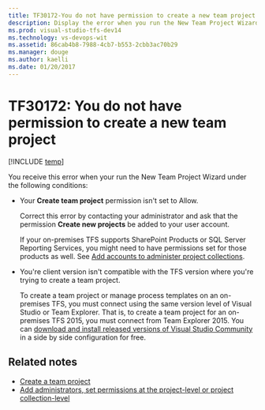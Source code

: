 ```yaml
---
title: TF30172-You do not have permission to create a new team project. | VSTS & TFS
description: Display the error when you run the New Team Project Wizard.
ms.prod: visual-studio-tfs-dev14
ms.technology: vs-devops-wit
ms.assetid: 86cab4b8-7988-4cb7-b553-2cbb3ac70b29
ms.manager: douge
ms.author: kaelli
ms.date: 01/20/2017
---
```

# TF30172: You do not have permission to create a new team project

[!INCLUDE [temp](../../../_shared/dev15-version-header.md)]

You receive this error when your run the New Team Project Wizard under the following conditions:  
  
-   Your **Create team project** permission isn't set to Allow.  
  
     Correct this error by contacting your administrator and ask that the permission **Create new projects** be added to your user account.  
  
     If your on-premises TFS supports SharePoint Products or SQL Server Reporting Services, you might need to have permissions set for those products as well. See [Add accounts to administer project collections](../../../../security/set-project-collection-level-permissions.md).  
  
-   You're client version isn't compatible with the TFS version where you're trying to create a team project.  
  
     To create a team project or manage process templates on an on-premises TFS, you must connect using the same version level of Visual Studio or Team Explorer. That is, to create a team project for an on-premises TFS 2015, you must connect from Team Explorer 2015. You can [download and install released versions of Visual Studio Community](http://www.visualstudio.com/downloads/download-visual-studio-vs) in a side by side configuration for free.  
  
## Related notes  
- [Create a team project](../../../../accounts/create-team-project.md)   
- [Add administrators, set permissions at the project-level or project collection-level](../../../../security/set-project-collection-level-permissions.md)